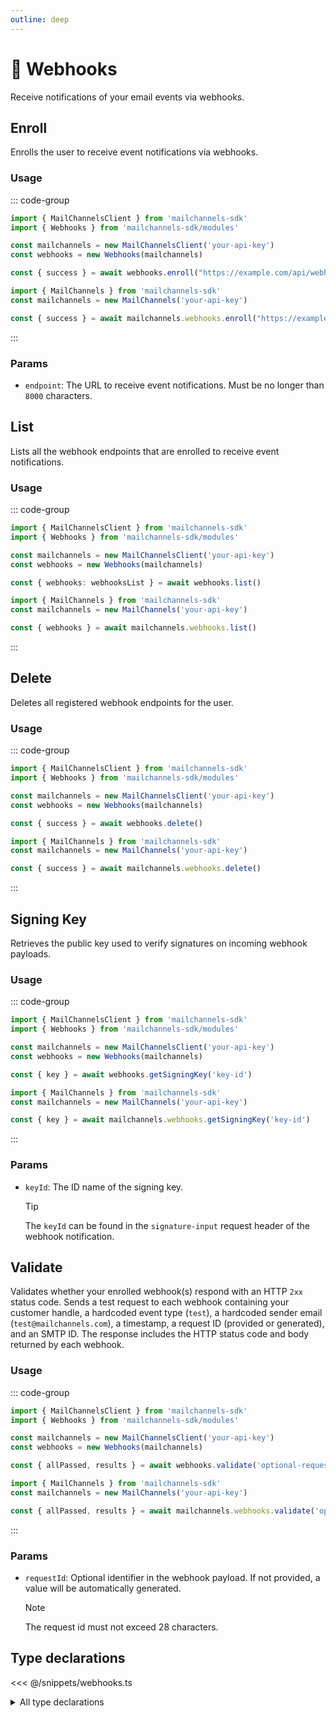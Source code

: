 ```yaml
---
outline: deep
---
```


# 📢 Webhooks <Badge type="tip" text="module" /> <Badge type="tip" text="Email API" />

<!-- #region description -->
Receive notifications of your email events via webhooks.
<!-- #endregion description -->

## Enroll <Badge type="info" text="method" />

Enrolls the user to receive event notifications via webhooks.

### Usage

::: code-group
```ts [modular.ts]
import { MailChannelsClient } from 'mailchannels-sdk'
import { Webhooks } from 'mailchannels-sdk/modules'

const mailchannels = new MailChannelsClient('your-api-key')
const webhooks = new Webhooks(mailchannels)

const { success } = await webhooks.enroll("https://example.com/api/webhooks/mailchannels")
```

```ts [full.ts]
import { MailChannels } from 'mailchannels-sdk'
const mailchannels = new MailChannels('your-api-key')

const { success } = await mailchannels.webhooks.enroll("https://example.com/api/webhooks/mailchannels")
```
:::

### Params

- `endpoint`: The URL to receive event notifications. Must be no longer than `8000` characters.

## List <Badge type="info" text="method" />

Lists all the webhook endpoints that are enrolled to receive event notifications.

### Usage

::: code-group
```ts [modular.ts]
import { MailChannelsClient } from 'mailchannels-sdk'
import { Webhooks } from 'mailchannels-sdk/modules'

const mailchannels = new MailChannelsClient('your-api-key')
const webhooks = new Webhooks(mailchannels)

const { webhooks: webhooksList } = await webhooks.list()
```

```ts [full.ts]
import { MailChannels } from 'mailchannels-sdk'
const mailchannels = new MailChannels('your-api-key')

const { webhooks } = await mailchannels.webhooks.list()
```
:::

## Delete <Badge type="info" text="method" />

Deletes all registered webhook endpoints for the user.

### Usage

::: code-group
```ts [modular.ts]
import { MailChannelsClient } from 'mailchannels-sdk'
import { Webhooks } from 'mailchannels-sdk/modules'

const mailchannels = new MailChannelsClient('your-api-key')
const webhooks = new Webhooks(mailchannels)

const { success } = await webhooks.delete()
```

```ts [full.ts]
import { MailChannels } from 'mailchannels-sdk'
const mailchannels = new MailChannels('your-api-key')

const { success } = await mailchannels.webhooks.delete()
```
:::

## Signing Key <Badge type="info" text="method" />

Retrieves the public key used to verify signatures on incoming webhook payloads.

### Usage

::: code-group
```ts [modular.ts]
import { MailChannelsClient } from 'mailchannels-sdk'
import { Webhooks } from 'mailchannels-sdk/modules'

const mailchannels = new MailChannelsClient('your-api-key')
const webhooks = new Webhooks(mailchannels)

const { key } = await webhooks.getSigningKey('key-id')
```

```ts [full.ts]
import { MailChannels } from 'mailchannels-sdk'
const mailchannels = new MailChannels('your-api-key')

const { key } = await mailchannels.webhooks.getSigningKey('key-id')
```
:::

### Params

- `keyId`: The ID name of the signing key.
  > [!TIP]
  > The `keyId` can be found in the `signature-input` request header of the webhook notification.

## Validate <Badge type="info" text="method" />

Validates whether your enrolled webhook(s) respond with an HTTP `2xx` status code. Sends a test request to each webhook containing your customer handle, a hardcoded event type (`test`), a hardcoded sender email (`test@mailchannels.com`), a timestamp, a request ID (provided or generated), and an SMTP ID. The response includes the HTTP status code and body returned by each webhook.

### Usage

::: code-group
```ts [modular.ts]
import { MailChannelsClient } from 'mailchannels-sdk'
import { Webhooks } from 'mailchannels-sdk/modules'

const mailchannels = new MailChannelsClient('your-api-key')
const webhooks = new Webhooks(mailchannels)

const { allPassed, results } = await webhooks.validate('optional-request-id')
```

```ts [full.ts]
import { MailChannels } from 'mailchannels-sdk'
const mailchannels = new MailChannels('your-api-key')

const { allPassed, results } = await mailchannels.webhooks.validate('optional-request-id')
```
:::

### Params

- `requestId`: Optional identifier in the webhook payload. If not provided, a value will be automatically generated.
  > [!NOTE]
  > The request id must not exceed 28 characters.

## Type declarations

<<< @/snippets/webhooks.ts

<details>
  <summary>All type declarations</summary>

  **Success Response**

  <<< @/snippets/success-response.ts

  **List type declarations**

  <<< @/snippets/webhooks-list-response.ts

  **Signing Key type declarations**

  <<< @/snippets/webhooks-signing-key-response.ts

  **Validate type declarations**

  <<< @/snippets/webhooks-validate-response.ts
</details>
